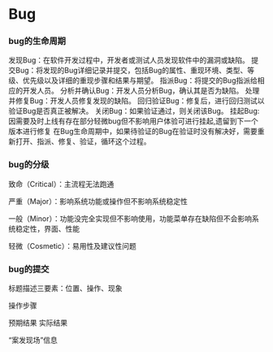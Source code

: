# Bug

### bug的生命周期

发现Bug：在软件开发过程中，开发者或测试人员发现软件中的漏洞或缺陷。
提交Bug：将发现的Bug详细记录并提交，包括Bug的属性、重现环境、类型、等级、优先级以及详细的重现步骤和结果与期望。
指派Bug：将提交的Bug指派给相应的开发人员。
分析并确认Bug：开发人员分析Bug，确认其是否为缺陷。
处理并修复Bug：开发人员修复发现的缺陷。
回归验证Bug：修复后，进行回归测试以验证Bug是否真正被解决。
关闭Bug：如果验证通过，则关闭该Bug。
挂起Bug: 因需要及时上线有存在部分轻微bug但不影响用户体验可进行挂起,遗留到下一个版本进行修复
在Bug生命周期中，如果待验证的Bug在验证时没有解决好，需要重新打开、指派、修复、验证，循环这个过程。

### bug的分级

致命（Critical）：主流程无法跑通

严重（Major）：影响系统功能或操作但不影响系统稳定性

一般（Minor）：功能没完全实现但不影响使用，功能菜单存在缺陷但不会影响系统稳定性，界面、性能

轻微（Cosmetic）：易用性及建议性问题

### bug的提交

标题描述三要素：位置、操作、现象

操作步骤

预期结果 实际结果

“案发现场”信息